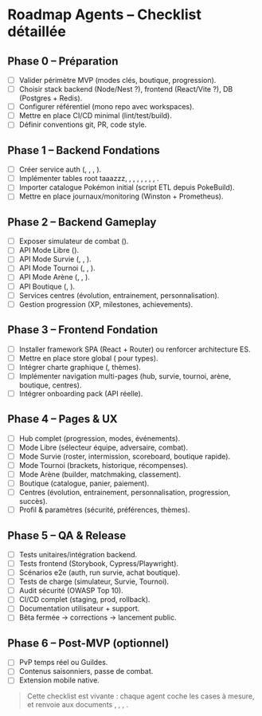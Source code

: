 # Roadmap Agents – Checklist détaillée

## Phase 0 – Préparation
- [ ] Valider périmètre MVP (modes clés, boutique, progression).
- [ ] Choisir stack backend (Node/Nest ?), frontend (React/Vite ?), DB (Postgres + Redis).
- [ ] Configurer référentiel (mono repo avec workspaces).
- [ ] Mettre en place CI/CD minimal (lint/test/build).
- [ ] Définir conventions git, PR, code style.

## Phase 1 – Backend Fondations
- [ ] Créer service auth (, , , ).
- [ ] Implémenter tables root taaazzz, , , , , , , , .
- [ ] Importer catalogue Pokémon initial (script ETL depuis PokeBuild).
- [ ] Mettre en place journaux/monitoring (Winston + Prometheus).

## Phase 2 – Backend Gameplay
- [ ] Exposer simulateur de combat ().
- [ ] API Mode Libre ().
- [ ] API Mode Survie (, , ).
- [ ] API Mode Tournoi (, , ).
- [ ] API Mode Arène (, , ).
- [ ] API Boutique (, ).
- [ ] Services centres (évolution, entrainement, personnalisation).
- [ ] Gestion progression (XP, milestones, achievements).

## Phase 3 – Frontend Fondation
- [ ] Installer framework SPA (React + Router) ou renforcer architecture ES.
- [ ] Mettre en place store global ( pour types).
- [ ] Intégrer charte graphique (, thèmes).
- [ ] Implémenter navigation multi-pages (hub, survie, tournoi, arène, boutique, centres).
- [ ] Intégrer onboarding pack (API réelle).

## Phase 4 – Pages & UX
- [ ] Hub complet (progression, modes, événements).
- [ ] Mode Libre (sélecteur équipe, adversaire, combat).
- [ ] Mode Survie (roster, intermission, scoreboard, boutique rapide).
- [ ] Mode Tournoi (brackets, historique, récompenses).
- [ ] Mode Arène (builder, matchmaking, classement).
- [ ] Boutique (catalogue, panier, paiement).
- [ ] Centres (évolution, entrainement, personnalisation, progression, succès).
- [ ] Profil & paramètres (sécurité, préférences, thèmes).

## Phase 5 – QA & Release
- [ ] Tests unitaires/intégration backend.
- [ ] Tests frontend (Storybook, Cypress/Playwright).
- [ ] Scénarios e2e (auth, run survie, achat boutique).
- [ ] Tests de charge (simulateur, Survie, Tournoi).
- [ ] Audit sécurité (OWASP Top 10).
- [ ] CI/CD complet (staging, prod, rollback).
- [ ] Documentation utilisateur + support.
- [ ] Bêta fermée → corrections → lancement public.

## Phase 6 – Post-MVP (optionnel)
- [ ] PvP temps réel ou Guildes.
- [ ] Contenus saisonniers, passe de combat.
- [ ] Extension mobile native.

> Cette checklist est vivante : chaque agent coche les cases à mesure, et renvoie aux documents , , , .
